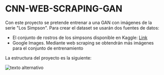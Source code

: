 # CNN-WEB-SCRAPING-GAN
Con este proyecto se pretende entrenar a una GAN con imágenes de la serie "Los Simpson". Para crear el dataset se usarán dos fuentes de datos:

- El conjunto de rostros de los simpsons disponible en Kaggle: [Link](https://www.kaggle.com/kostastokis/simpsons-faces)
- Google Images. Mediante web scraping se obtendrán más imágenes para el conjunto de entrenamiento

La estructura del proyecto es la siguiente:

![texto alternativo](https://i.pinimg.com/originals/50/cb/25/50cb25815921afdc1c31c2a77685dd56.png)
